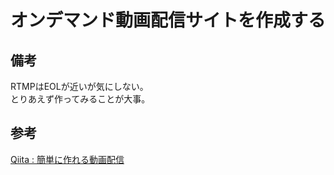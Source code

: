 # オンデマンド動画配信サイトを作成する

## 備考
RTMPはEOLが近いが気にしない。  
とりあえず作ってみることが大事。

## 参考

[Qiita : 簡単に作れる動画配信](https://qiita.com/yo_dazy/items/e14464367ec8d4a26b6a)
